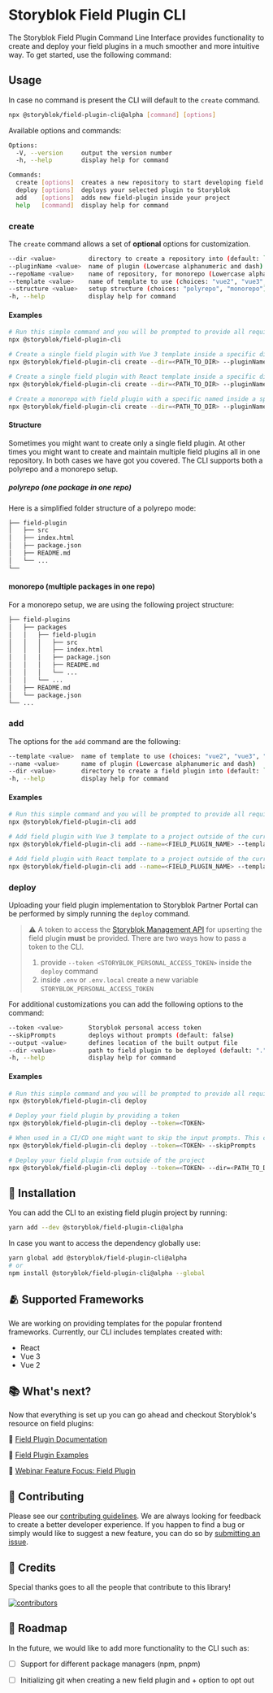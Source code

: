 # Storyblok Field Plugin CLI
[//]: # (TBD Add storyblok social media and package links)

The Storyblok Field Plugin Command Line Interface provides functionality to create and deploy your field plugins in a much smoother and more intuitive way. To get started, use the following command:

## Usage
In case no command is present the CLI will default to the `create` command.

[//]: # (TBD: add yarn create as soon as it is implemented)

```bash
npx @storyblok/field-plugin-cli@alpha [command] [options]
```
Available options and commands:
```bash
Options:
  -V, --version     output the version number
  -h, --help        display help for command

Commands:
  create [options]  creates a new repository to start developing field plugins
  deploy [options]  deploys your selected plugin to Storyblok
  add    [options]  adds new field-plugin inside your project
  help   [command]  display help for command
```
[//]: # (TBD Add GIF with interactive mode)

### create
The `create` command allows a set of **optional** options for customization.

```bash
--dir <value>         directory to create a repository into (default: `.`)
--pluginName <value>  name of plugin (Lowercase alphanumeric and dash)
--repoName <value>    name of repository, for monorepo (Lowercase alphanumeric and dash)
--template <value>    name of template to use (choices: "vue2", "vue3", "react")
--structure <value>   setup structure (choices: "polyrepo", "monorepo")
-h, --help            display help for command
```

#### Examples
```bash
# Run this simple command and you will be prompted to provide all required information
npx @storyblok/field-plugin-cli

# Create a single field plugin with Vue 3 template inside a specific directory with a specific named
npx @storyblok/field-plugin-cli create --dir=<PATH_TO_DIR> --pluginName=<FIELD_PLUGIN_NAME> --template=vue3 --structure=polyrepo

# Create a single field plugin with React template inside a specific directory with a specific named
npx @storyblok/field-plugin-cli create --dir=<PATH_TO_DIR> --pluginName=<FIELD_PLUGIN_NAME> --template=react --structure=polyrepo

# Create a monorepo with field plugin with a specific named inside a specific directory with Vue 2 template
npx @storyblok/field-plugin-cli create --dir=<PATH_TO_DIR> --pluginName=<FIELD_PLUGIN_NAME> --template=vue3 --structure=monorepo
```

#### Structure
Sometimes you might want to create only a single field plugin. At other times you might want to create and maintain multiple field plugins all in one repository. In both cases we have got you covered. The CLI supports both a polyrepo and a monorepo setup.

##### polyrepo (one package in one repo)
Here is a simplified folder structure of a polyrepo mode:
```bash
├── field-plugin
│   ├── src
│   ├── index.html
│   ├── package.json
│   ├── README.md
│   └── ...
└──
```

#### monorepo (multiple packages in one repo)
For a monorepo setup, we are using the following project structure:
```bash
├── field-plugins
│   ├── packages
│   │   ├── field-plugin
│   │   │   ├── src
│   │   │   ├── index.html
│   │   │   ├── package.json
│   │   │   ├── README.md
│   │   │   └── ...
│   │   └── ...
│   ├── README.md
│   └── package.json
└── ...
```
[//]: # (TBD Add GIF with interactive mode)

### add
The options for the `add` command are the following:

```bash
--template <value>  name of template to use (choices: "vue2", "vue3", "react")
--name <value>      name of plugin (Lowercase alphanumeric and dash)
--dir <value>       directory to create a field plugin into (default: `.`)
-h, --help          display help for command
```
#### Examples
```bash
# Run this simple command and you will be prompted to provide all required information
npx @storyblok/field-plugin-cli add

# Add field plugin with Vue 3 template to a project outside of the current directory
npx @storyblok/field-plugin-cli add --name=<FIELD_PLUGIN_NAME> --template=vue3 --dir=<PATH_TO_DIR>

# Add field plugin with React template to a project outside of the current directory
npx @storyblok/field-plugin-cli add --name=<FIELD_PLUGIN_NAME> --template=react --dir=<PATH_TO_DIR>
```
[//]: # (TBD Add GIF with interactive mode)

### deploy
Uploading your field plugin implementation to Storyblok Partner Portal can be performed by simply running the `deploy` command.

[//]: # (Add information about deploy and what is specifically does - uploading content of a file to SB, not building)

>:warning: A token to access the [Storyblok Management API](https://www.storyblok.com/docs/api/management) for upserting the field plugin **must** be provided. There are two ways how to pass a token to the CLI.
> 1. provide `--token <STORYBLOK_PERSONAL_ACCESS_TOKEN>` inside the `deploy` command
> 2. inside `.env` or `.env.local` create a new variable `STORYBLOK_PERSONAL_ACCESS_TOKEN` 

For additional customizations you can add the following options to the command:

```bash
--token <value>       Storyblok personal access token
--skipPrompts         deploys without prompts (default: false)
--output <value>      defines location of the built output file
--dir <value>         path to field plugin to be deployed (default: ".")
-h, --help            display help for command
```

#### Examples
```bash
# Run this simple command and you will be prompted to provide all required information. NOTE: This command will work only if you have created STORYBLOK_PERSONAL_ACCESS_TOKEN as an environmental variable inside .env or .env.local!
npx @storyblok/field-plugin-cli deploy

# Deploy your field plugin by providing a token
npx @storyblok/field-plugin-cli deploy --token=<TOKEN>

# When used in a CI/CD one might want to skip the input prompts. This can be achieved with the --skipPrompts flag
npx @storyblok/field-plugin-cli deploy --token=<TOKEN> --skipPrompts

# Deploy your field plugin from outside of the project
npx @storyblok/field-plugin-cli deploy --token=<TOKEN> --dir=<PATH_TO_DIR>
```

[//]: # (Add snippet for root script to deploy a package)

## :electric_plug: Installation
You can add the CLI to an existing field plugin project by running:
```bash
yarn add --dev @storyblok/field-plugin-cli@alpha
```

In case you want to access the dependency globally use:
```bash
yarn global add @storyblok/field-plugin-cli@alpha 
# or
npm install @storyblok/field-plugin-cli@alpha --global
```

[//]: # (TBD Add GIF with interactive mode)
## :people_hugging: Supported Frameworks
We are working on providing templates for the popular frontend frameworks. Currently, our CLI includes templates created with:
- React
- Vue 3
- Vue 2

## :books: What's next?
Now that everything is set up you can go ahead and checkout Storyblok's resource on field plugins:

🔗 [Field Plugin Documentation](https://www.storyblok.com/docs/plugins/field-type)

🔗 [Field Plugin Examples](https://github.com/storyblok/field-type-examples)

🔗 [Webinar Feature Focus: Field Plugin](https://www.youtube.com/watch?v=fvTWZCACDVQ)

## :seedling: Contributing
Please see our [contributing guidelines](https://github.com/storyblok/.github/blob/master/contributing.md). We are always looking for feedback to create a better developer experience. If you happen to find a bug or simply would like to suggest a new feature, you can do so by [submitting an issue](https://github.com/storyblok/field-plugin/issues).

## :1st_place_medal: Credits
Special thanks goes to all the people that contribute to this library!

<a href="https://github.com/storyblok/field-plugin/graphs/contributors">
  <img alt='contributors' src="https://contrib.rocks/image?repo=storyblok/field-plugin"/>
</a>

[//]: # (TBD provide information on semantic naming conventions for brnaches?)

## :construction: Roadmap
In the future, we would like to add more functionality to the CLI such as:
- [ ] Support for different package managers (npm, pnpm)
- [ ] Initializing git when creating a new field plugin and + option to opt out


[//]: # (TBD)
[//]: # (CI/CD - provide examples for how to setup a flow for ci/cd)
[//]: # (Known Limitations)